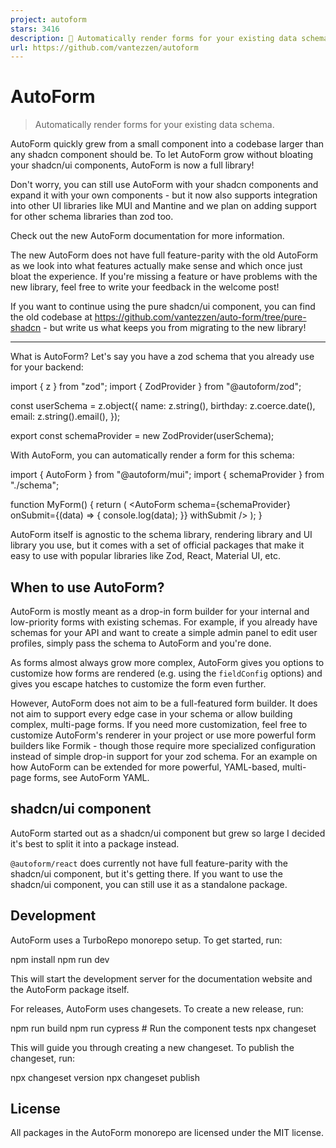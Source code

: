 ```yaml
---
project: autoform
stars: 3416
description: 🌟 Automatically render forms for your existing data schema
url: https://github.com/vantezzen/autoform
---
```


AutoForm
========

> Automatically render forms for your existing data schema.

AutoForm quickly grew from a small component into a codebase larger than any shadcn component should be. To let AutoForm grow without bloating your shadcn/ui components, AutoForm is now a full library!

Don't worry, you can still use AutoForm with your shadcn components and expand it with your own components - but it now also supports integration into other UI libraries like MUI and Mantine and we plan on adding support for other schema libraries than zod too.

Check out the new AutoForm documentation for more information.

The new AutoForm does not have full feature-parity with the old AutoForm as we look into what features actually make sense and which once just bloat the experience. If you're missing a feature or have problems with the new library, feel free to write your feedback in the welcome post!

If you want to continue using the pure shadcn/ui component, you can find the old codebase at https://github.com/vantezzen/auto-form/tree/pure-shadcn - but write us what keeps you from migrating to the new library!

* * *

What is AutoForm? Let's say you have a zod schema that you already use for your backend:

import { z } from "zod";
import { ZodProvider } from "@autoform/zod";

const userSchema \= z.object({
  name: z.string(),
  birthday: z.coerce.date(),
  email: z.string().email(),
});

export const schemaProvider \= new ZodProvider(userSchema);

With AutoForm, you can automatically render a form for this schema:

import { AutoForm } from "@autoform/mui";
import { schemaProvider } from "./schema";

function MyForm() {
  return (
    <AutoForm
      schema\={schemaProvider}
      onSubmit\={(data) \=> {
        console.log(data);
      }}
      withSubmit
    />
  );
}

AutoForm itself is agnostic to the schema library, rendering library and UI library you use, but it comes with a set of official packages that make it easy to use with popular libraries like Zod, React, Material UI, etc.

When to use AutoForm?
---------------------

AutoForm is mostly meant as a drop-in form builder for your internal and low-priority forms with existing schemas. For example, if you already have schemas for your API and want to create a simple admin panel to edit user profiles, simply pass the schema to AutoForm and you're done.

As forms almost always grow more complex, AutoForm gives you options to customize how forms are rendered (e.g. using the `fieldConfig` options) and gives you escape hatches to customize the form even further.

However, AutoForm does not aim to be a full-featured form builder. It does not aim to support every edge case in your schema or allow building complex, multi-page forms. If you need more customization, feel free to customize AutoForm's renderer in your project or use more powerful form builders like Formik - though those require more specialized configuration instead of simple drop-in support for your zod schema. For an example on how AutoForm can be extended for more powerful, YAML-based, multi-page forms, see AutoForm YAML.

shadcn/ui component
-------------------

AutoForm started out as a shadcn/ui component but grew so large I decided it's best to split it into a package instead.

`@autoform/react` does currently not have full feature-parity with the shadcn/ui component, but it's getting there. If you want to use the shadcn/ui component, you can still use it as a standalone package.

Development
-----------

AutoForm uses a TurboRepo monorepo setup. To get started, run:

npm install
npm run dev

This will start the development server for the documentation website and the AutoForm package itself.

For releases, AutoForm uses changesets. To create a new release, run:

npm run build
npm run cypress # Run the component tests
npx changeset

This will guide you through creating a new changeset. To publish the changeset, run:

npx changeset version
npx changeset publish

License
-------

All packages in the AutoForm monorepo are licensed under the MIT license.
